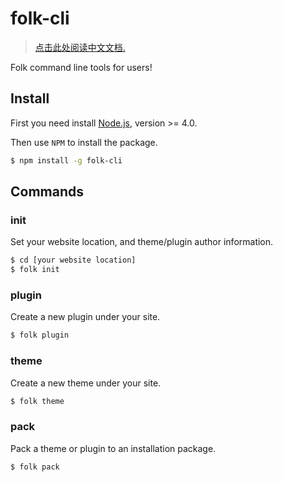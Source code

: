 # folk-cli

> [点击此处阅读中文文档.](https://github.com/Spikef/folk-cli/blob/master/README_CN.md)

Folk command line tools for users!

## Install

First you need install [Node.js](https://nodejs.org), version >= 4.0.

Then use `NPM` to install the package.

```bash
$ npm install -g folk-cli
```

## Commands

### init

Set your website location, and theme/plugin author information.

```bash
$ cd [your website location]
$ folk init
```

### plugin

Create a new plugin under your site.

```bash
$ folk plugin
```

### theme

Create a new theme under your site.

```bash
$ folk theme
```

### pack

Pack a theme or plugin to an installation package.

```bash
$ folk pack
```
